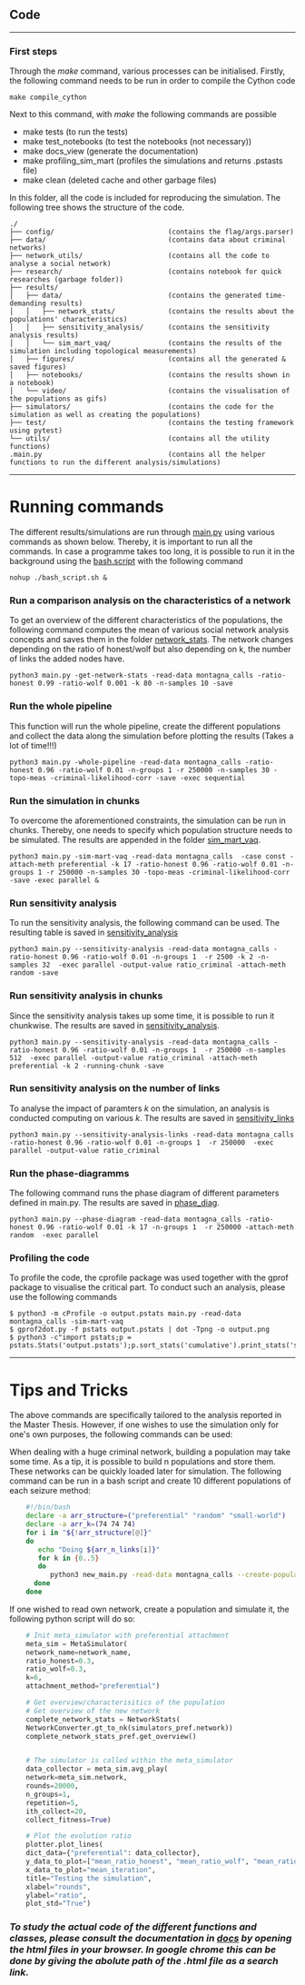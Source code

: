 ## Code

---
### First steps

Through the *make* command, various processes can be initialised. Firstly, the following command needs to be run in order to compile the Cython code

    make compile_cython

Next to this command, with *make* the following commands are possible

* make tests               (to run the tests)
* make test_notebooks     (to test the notebooks (not necessary))
* make docs_view          (generate the documentation)
* make profiling_sim_mart (profiles the simulations and returns .pstasts file)
* make clean              (deleted cache and other garbage files)

In this folder, all the code is included for reproducing the simulation. The following tree shows the structure of the code.

```
./
├── config/                            (contains the flag/args.parser)
├── data/                              (contains data about criminal networks)
├── network_utils/                     (contains all the code to analyse a social network)
├── research/                          (contains notebook for quick researches (garbage folder))
├── results/
│   ├── data/                          (contains the generated time-demanding results)
│   │   ├── network_stats/             (contains the results about the populations' characteristics)
│   │   ├── sensitivity_analysis/      (contains the sensitivity analysis results)
│   │   └── sim_mart_vaq/              (contains the results of the simulation including topological measurements)
│   ├── figures/                       (contains all the generated & saved figures)
│   ├── notebooks/                     (contains the results shown in a notebook)
│   └── video/                         (contains the visualisation of the populations as gifs)
├── simulators/                        (contains the code for the simulation as well as creating the populations)
├── test/                              (contains the testing framework using pytest)
└── utils/                             (contains all the utility functions)
.main.py                               (contains all the helper functions to run the different analysis/simulations)
```

---
# Running commands
The different results/simulations are run through [main.py](main.py) using various commands as shown below. Thereby, it is important to run all the commands. In case a programme takes too long, it is possible to run it in the background using the [bash.script](bash_script.sh)  with the following command

    nohup ./bash_script.sh &


### Run a comparison analysis on the characteristics of a network
To get an overview of the different characteristics of the populations, the following command computes the mean of various social network analysis concepts and saves them in the folder [network_stats](results/data/network_stats/). The network changes depending on the ratio of honest/wolf but also depending on k, the number of links the added nodes have.

    python3 main.py -get-network-stats -read-data montagna_calls -ratio-honest 0.99 -ratio-wolf 0.001 -k 80 -n-samples 10 -save


### Run the whole pipeline
This function will run the whole pipeline, create the different populations and collect the data along the simulation before plotting the results (Takes a lot of time!!!)

    python3 main.py -whole-pipeline -read-data montagna_calls -ratio-honest 0.96 -ratio-wolf 0.01 -n-groups 1 -r 250000 -n-samples 30 -topo-meas -criminal-likelihood-corr -save -exec sequential

### Run the simulation in chunks
To overcome the aforementioned constraints, the simulation can be run in chunks. Thereby, one needs to specify which population structure needs to be simulated. The results are appended in the folder [sim_mart_vaq](results/data/sim_mart_vaq/).

    python3 main.py -sim-mart-vaq -read-data montagna_calls  -case const -attach-meth preferential -k 17 -ratio-honest 0.96 -ratio-wolf 0.01 -n-groups 1 -r 250000 -n-samples 30 -topo-meas -criminal-likelihood-corr -save -exec parallel &

### Run sensitivity analysis
To run the sensitivity analysis, the following command can be used.
The resulting table is saved in [sensitivity_analysis](results/data/sensitivity_analysis/)

    python3 main.py --sensitivity-analysis -read-data montagna_calls -ratio-honest 0.96 -ratio-wolf 0.01 -n-groups 1  -r 2500 -k 2 -n-samples 32  -exec parallel -output-value ratio_criminal -attach-meth random -save

### Run sensitivity analysis in chunks
Since the sensitivity analysis takes up some time, it is possible to run it chunkwise. The results are saved in [sensitivity_analysis](results/data/sensitivity_analysis/).

    python3 main.py --sensitivity-analysis -read-data montagna_calls -ratio-honest 0.96 -ratio-wolf 0.01 -n-groups 1  -r 250000 -n-samples 512  -exec parallel -output-value ratio_criminal -attach-meth preferential -k 2 -running-chunk -save

### Run sensitivity analysis on the number of links
To analyse the impact of paramters *k* on the simulation, an analysis is conducted computing on various *k*. The results are saved in [sensitivity_links](results/data/sensitivity_links)

    python3 main.py --sensitivity-analysis-links -read-data montagna_calls -ratio-honest 0.96 -ratio-wolf 0.01 -n-groups 1  -r 250000  -exec parallel -output-value ratio_criminal

### Run the phase-diagramms
The following command runs the phase diagram of different parameters defined in main.py. The results are saved in [phase_diag](results/data/phase_diag).

    python3 main.py --phase-diagram -read-data montagna_calls -ratio-honest 0.96 -ratio-wolf 0.01 -k 17 -n-groups 1  -r 250000 -attach-meth random  -exec parallel

### Profiling the code

To profile the code, the cprofile package was used together with the gprof package to visualise the critical part. To conduct such an analysis, please use the following commands

    $ python3 -m cProfile -o output.pstats main.py -read-data montagna_calls -sim-mart-vaq
    $ gprof2dot.py -f pstats output.pstats | dot -Tpng -o output.png
    $ python3 -c"import pstats;p = pstats.Stats('output.pstats');p.sort_stats('cumulative').print_stats('simulators')"

---
# Tips and Tricks

The above commands are specifically tailored to the analysis reported in the Master Thesis. However, if one wishes to use the simulation only for one's own purposes, the following commands can be used:

When dealing with a huge criminal network, building a population may take some time. As a tip, it is possible to build n populations and store them. These networks can be quickly loaded later for simulation. The following command can be run in a bash script and create 10 different populations of each seizure method:

```bash
    #!/bin/bash
    declare -a arr_structure=("preferential" "random" "small-world")
    declare -a arr_k=(74 74 74)
    for i in "${!arr_structure[@]}"
    do
       echo "Doing ${arr_n_links[i]}"
       for k in {0..5}
       do
          python3 new_main.py -read-data montagna_calls --create-population -ratio-honest 0.99 -ratio-wolf 0.001 -n-sample 10 -attach-meth ${arr_structure[i]} -k ${arr_n_links[i]} -exec parallel
      done
    done
```

If one wished to read own network, create a population and simulate it, the following python script will do so:

```python
    # Init meta_simulator with preferential attachment
    meta_sim = MetaSimulator(
    network_name=network_name,
    ratio_honest=0.3,
    ratio_wolf=0.3,
    k=6,
    attachment_method="preferential")

    # Get overview/characterisitics of the population
    # Get overview of the new network
    complete_network_stats = NetworkStats(
    NetworkConverter.gt_to_nk(simulators_pref.network))
    complete_network_stats_pref.get_overview()


    # The simulator is called within the meta_simulator
    data_collector = meta_sim.avg_play(
    network=meta_sim.network,
    rounds=20000,
    n_groups=1,
    repetition=5,
    ith_collect=20,
    collect_fitness=True)

    # Plot the evolution ratio
    plotter.plot_lines(
    dict_data={"preferential": data_collector},
    y_data_to_plot=["mean_ratio_honest", "mean_ratio_wolf", "mean_ratio_criminal"],
    x_data_to_plot="mean_iteration",
    title="Testing the simulation",
    xlabel="rounds",
    ylabel="ratio",
    plot_std="True")
```

### ***To study the actual code of the different functions and classes, please consult the documentation in [docs](docs/) by opening the html files in your browser. In google chrome this can be done by giving the abolute path of the .html file as a search link.***
